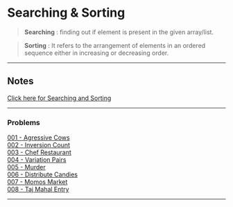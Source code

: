 # Searching & Sorting

>   **Searching** : finding out if element is present in the given array/list.

>   **Sorting** : It refers to the arrangement of elements in an ordered sequence either in increasing or decreasing order.

---

## Notes

[Click here for Searching and Sorting](./assets/Searching-And-Sorting-Applications.pdf)<br>

---

### Problems

[001 - Agressive Cows](./code/001-Aggressive-Cows.cpp)<br>
[002 - Inversion Count](./code/002-Inversion-Count.cpp)<br>
[003 - Chef Restaurant](./code/003-Chef-Restaurant.cpp)<br>
[004 - Variation Pairs](./code/004-Variation-Pairs.cpp)<br>
[005 - Murder](./code/005-Murder.cpp)<br>
[006 - Distribute Candies](./code/006-Distribute-Candies.cpp)<br>
[007 - Momos Market](./code/007-Momos-Market.cpp)<br>
[008 - Taj Mahal Entry](./code/008-Taj-Mahal-Entry.cpp)<br>

---